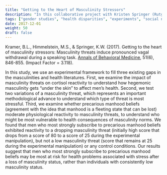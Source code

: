 ```yaml
---
title: "Getting to the Heart of Masculinity Stressors"
description: "In this collaborative project with Kristen Springer (Rutgers Sociology) and Mary Himmelstein (Kent State Psychology), we studied how masculinity threats affect cardiovascular stress responses, which may accumulate over the life course to contribute to men's relatively worse cardiometabolic health."
tags: ["gender studies", "health disparities", "experiments", "social neuroscience"]
date: 2017-12-01
weight: 50
draft: false
---
```


Kramer, B.L., Himmelstein, M.S., & Springer, K.W. (2017). Getting to the heart of masculinity stressors: Masculinity threats induce pronounced vagal withdrawal during a speaking task. [Annals of Behavioral Medicine](https://pubmed.ncbi.nlm.nih.gov/28401414/), 51(6), 846-855. (Impact Factor = 3.118).

In this study, we use an experimental framework to fill three existing gaps in the masculinities and health literatures. First, we examine the impact of masculinity threats on cortisol reactivity to understand how hegemonic masculinity gets “under the skin” to affect men’s health. Second, we test two variations of a masculinity threat, which represents an important methodological advance to understand which type of threat is most stressful. Third, we examine whether precarious manhood beliefs (agreement with the idea that manhood is a fleeting state that can be lost) moderate physiological reactivity to masculinity threats, to understand who might be most vulnerable to health consequences of masculinity norms. We found that men who most strongly subscribe to precarious manhood beliefs exhibited reactivity to a dropping masculinity threat (initially high score that drops from a score of 80 to a score of 25 during the experimental manipulation), but not a low masculinity threat (score that remains at 25 during the experimental manipulation) or any control conditions. Our results suggest that men who most strongly subscribe to precarious manhood beliefs may be most at risk for health problems associated with stress after a loss of masculinity status, rather than individuals with consistently low masculinity status.
